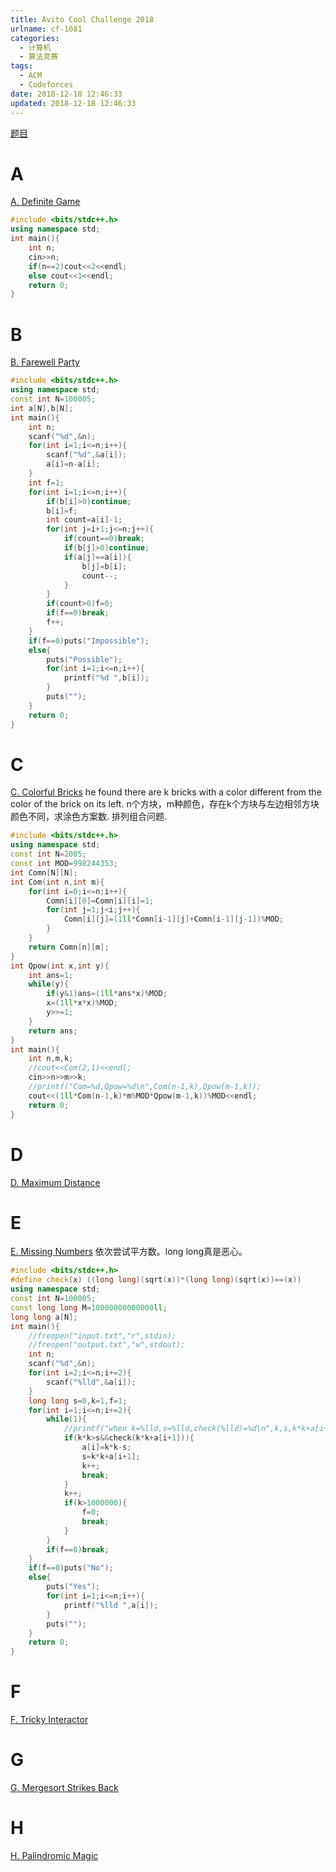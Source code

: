 ```yaml
---
title: Avito Cool Challenge 2018
urlname: cf-1081
categories:
  - 计算机
  - 算法竞赛
tags:
  - ACM
  - Codeforces
date: 2018-12-18 12:46:33
updated: 2018-12-18 12:46:33
---
```

[题目](https://codeforces.com/contest/1081)
# A
[A. Definite Game](https://codeforces.com/contest/1081/problem/A)

```cpp
#include <bits/stdc++.h>
using namespace std;
int main(){
	int n;
	cin>>n;
	if(n==2)cout<<2<<endl;
	else cout<<1<<endl;
	return 0;
}
```

# B
[B. Farewell Party](https://codeforces.com/contest/1081/problem/B)

```cpp
#include <bits/stdc++.h>
using namespace std;
const int N=100005;
int a[N],b[N];
int main(){
	int n;
	scanf("%d",&n);
	for(int i=1;i<=n;i++){
		scanf("%d",&a[i]);
		a[i]=n-a[i];
	}
	int f=1;
	for(int i=1;i<=n;i++){
		if(b[i]>0)continue;
		b[i]=f;
		int count=a[i]-1;
		for(int j=i+1;j<=n;j++){
			if(count==0)break;
			if(b[j]>0)continue;
			if(a[j]==a[i]){
				b[j]=b[i];
				count--;
			}
		}
		if(count>0)f=0;
		if(f==0)break;
		f++;
	}
	if(f==0)puts("Impossible");
	else{
		puts("Possible");
		for(int i=1;i<=n;i++){
			printf("%d ",b[i]);
		}
		puts("");
	}
	return 0;
}
```

# C
[C. Colorful Bricks](https://codeforces.com/contest/1081/problem/C)
he found there are k bricks with a color different from the color of the brick on its left.
n个方块，m种颜色，存在k个方块与左边相邻方块颜色不同，求涂色方案数.
排列组合问题.

```cpp
#include <bits/stdc++.h>
using namespace std;
const int N=2005;
const int MOD=998244353;
int Comn[N][N];
int Com(int n,int m){
	for(int i=0;i<=n;i++){
		Comn[i][0]=Comn[i][i]=1;
		for(int j=1;j<i;j++){
			Comn[i][j]=(1ll*Comn[i-1][j]+Comn[i-1][j-1])%MOD;
		}
	}
	return Comn[n][m];
}
int Qpow(int x,int y){
	int ans=1;
	while(y){
		if(y&1)ans=(1ll*ans*x)%MOD;
		x=(1ll*x*x)%MOD;
		y>>=1;
	}
	return ans;
}
int main(){
	int n,m,k;
	//cout<<Com(2,1)<<endl;
	cin>>n>>m>>k;
	//printf("Com=%d,Qpow=%d\n",Com(n-1,k),Qpow(m-1,k));
	cout<<(1ll*Com(n-1,k)*m%MOD*Qpow(m-1,k))%MOD<<endl;
	return 0;
}

```
# D
[D. Maximum Distance](https://codeforces.com/contest/1081/problem/D)

# E
[E. Missing Numbers](https://codeforces.com/contest/1081/problem/E)
依次尝试平方数。long long真是恶心。

```cpp
#include <bits/stdc++.h>
#define check(x) ((long long)(sqrt(x))*(long long)(sqrt(x))==(x))
using namespace std;
const int N=100005;
const long long M=10000000000000ll;
long long a[N];
int main(){
	//freopen("input.txt","r",stdin);
	//freopen("output.txt","w",stdout);
	int n;
	scanf("%d",&n);
	for(int i=2;i<=n;i+=2){
		scanf("%lld",&a[i]);
	}
	long long s=0,k=1,f=1;
	for(int i=1;i<=n;i+=2){
		while(1){
			//printf("when k=%lld,s=%lld,check(%lld)=%d\n",k,s,k*k+a[i+1],check(k*k+a[i+1]));
			if(k*k>s&&check(k*k+a[i+1])){
				a[i]=k*k-s;
				s=k*k+a[i+1];
				k++;
				break;
			}
			k++;
			if(k>1000000){
				f=0;
				break;
			}
		}
		if(f==0)break;
	}
	if(f==0)puts("No");
	else{
		puts("Yes");
		for(int i=1;i<=n;i++){
			printf("%lld ",a[i]);
		}
		puts("");
	}
	return 0;
}

```
# F
[F. Tricky Interactor](https://codeforces.com/contest/1081/problem/F)

# G
[G. Mergesort Strikes Back](https://codeforces.com/contest/1081/problem/G)

# H
[H. Palindromic Magic](https://codeforces.com/contest/1081/problem/H)
